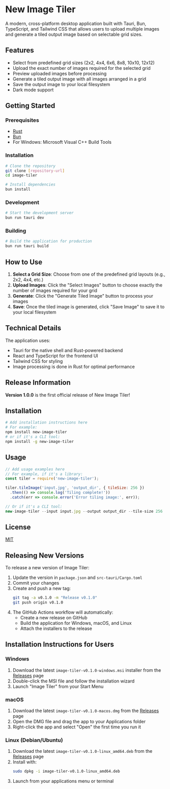 # New Image Tiler

A modern, cross-platform desktop application built with Tauri, Bun, TypeScript, and Tailwind CSS that allows users to upload multiple images and generate a tiled output image based on selectable grid sizes.

## Features

- Select from predefined grid sizes (2x2, 4x4, 6x6, 8x8, 10x10, 12x12)
- Upload the exact number of images required for the selected grid
- Preview uploaded images before processing
- Generate a tiled output image with all images arranged in a grid
- Save the output image to your local filesystem
- Dark mode support

## Getting Started

### Prerequisites

- [Rust](https://www.rust-lang.org/tools/install)
- [Bun](https://bun.sh/docs/installation)
- For Windows: Microsoft Visual C++ Build Tools

### Installation

```bash
# Clone the repository
git clone [repository-url]
cd image-tiler

# Install dependencies
bun install
```

### Development

```bash
# Start the development server
bun run tauri dev
```

### Building

```bash
# Build the application for production
bun run tauri build
```

## How to Use

1. **Select a Grid Size**: Choose from one of the predefined grid layouts (e.g., 2x2, 4x4, etc.)
2. **Upload Images**: Click the "Select Images" button to choose exactly the number of images required for your grid
3. **Generate**: Click the "Generate Tiled Image" button to process your images
4. **Save**: Once the tiled image is generated, click "Save Image" to save it to your local filesystem

## Technical Details

The application uses:
- Tauri for the native shell and Rust-powered backend
- React and TypeScript for the frontend UI
- Tailwind CSS for styling
- Image processing is done in Rust for optimal performance

## Release Information

**Version 1.0.0** is the first official release of New Image Tiler!

## Installation

```bash
# Add installation instructions here
# For example:
npm install new-image-tiler
# or if it's a CLI tool:
npm install -g new-image-tiler
```

## Usage

```javascript
// Add usage examples here
// For example, if it's a library:
const tiler = require('new-image-tiler');

tiler.tileImage('input.jpg', 'output_dir', { tileSize: 256 })
  .then(() => console.log('Tiling complete!'))
  .catch(err => console.error('Error tiling image:', err));

// Or if it's a CLI tool:
new-image-tiler --input input.jpg --output output_dir --tile-size 256
```

## License

[MIT](LICENSE)

## Releasing New Versions

To release a new version of Image Tiler:

1. Update the version in `package.json` and `src-tauri/Cargo.toml`
2. Commit your changes
3. Create and push a new tag:
   ```bash
   git tag -a v0.1.0 -m "Release v0.1.0"
   git push origin v0.1.0
   ```
4. The GitHub Actions workflow will automatically:
   - Create a new release on GitHub
   - Build the application for Windows, macOS, and Linux
   - Attach the installers to the release

## Installation Instructions for Users

### Windows
1. Download the latest `image-tiler-v0.1.0-windows.msi` installer from the [Releases](https://github.com/yourusername/image-tiler/releases) page
2. Double-click the MSI file and follow the installation wizard
3. Launch "Image Tiler" from your Start Menu

### macOS
1. Download the latest `image-tiler-v0.1.0-macos.dmg` from the [Releases](https://github.com/yourusername/image-tiler/releases) page
2. Open the DMG file and drag the app to your Applications folder
3. Right-click the app and select "Open" the first time you run it

### Linux (Debian/Ubuntu)
1. Download the latest `image-tiler-v0.1.0-linux_amd64.deb` from the [Releases](https://github.com/yourusername/image-tiler/releases) page
2. Install with:
   ```bash
   sudo dpkg -i image-tiler-v0.1.0-linux_amd64.deb
   ```
3. Launch from your applications menu or terminal